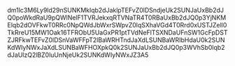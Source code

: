 dm1lc3M6Ly9ld29nSUNKMklqb2dJaklpTEFvZ0lDSndjeUk2SUNJaUxBb2dJQ0poWkdRaU9pQWlNelF1TVRJekxqRTVNaTR4T0RBaUxBb2dJQ0p3YjNKMElqb2dOVFkwT0RRc0NpQWdJbWxrSWpvZ0lqSXhaVGd4T0Rrd0xUSTJZell0TkRreU15MW1Oak16TFRObU5UaGxPR1ptTVdNeFlTSXNDaUFnSW1GcFpDSTZJRFkwTEFvZ0lDSnVaWFFpT2lBaWRHTndJaXdLSUNBaWRIbHdaU0k2SUNKdWIyNWxJaXdLSUNBaWFHOXpkQ0k2SUNJaUxBb2dJQ0p3WVhSb0lqb2dJaUlzQ2lBZ0luUnNjeUk2SUNKdWIyNWxJZ3A5